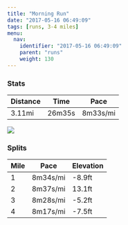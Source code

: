 ```yaml
---
title: "Morning Run"
date: "2017-05-16 06:49:09"
tags: [runs, 3-4 miles]
menu:
  nav:
    identifier: "2017-05-16 06:49:09"
    parent: "runs"
    weight: 130
---
```


### Stats

| Distance | Time | Pace |
|----------|------|------|
|3.11mi|26m35s|8m33s/mi|

<img src='https://maps.googleapis.com/maps/api/staticmap?maptype=roadmap&path=enc:svjeI|ivLvBhGC`GnB~@PlFrA_AEcGjBiCpDM|A`EoJvDAkFfCoCbDRdAlDeJ`ES}ErByCvCGjBbDwJpEL}FhBwBzCA`B|DiJ`EMgFnC}ClCHfBfDwJ~EQ}ExBeD~CGlBbDuJ`FCuF|BkC~CLvAxCwJvE@aGnDoC|Bn@p@jDeJpDO}D&key=AIzaSyC1MId7bFpkLXNAaYhBSTb8jLyiSqzbDtM&size=800x800&markers=color:yellow|label:S|53.47194,-2.24943&markers=color:green|label:F|53.470380000000006,-2.2521499999999994'>

### Splits

| Mile | Pace | Elevation |
|------|------|-----------|
|1|8m34s/mi|-8.9ft|
|2|8m37s/mi|13.1ft|
|3|8m28s/mi|-5.2ft|
|4|8m17s/mi|-7.5ft|
